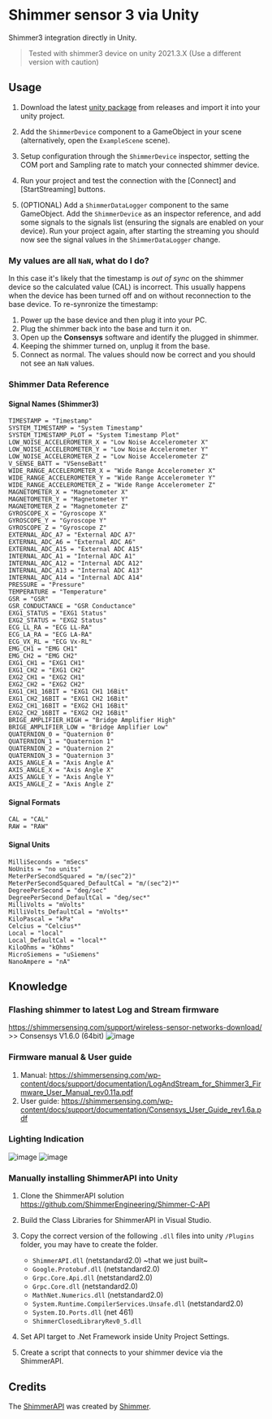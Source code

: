 # Shimmer sensor 3 via Unity

Shimmer3 integration directly in Unity.

> Tested with shimmer3 device on unity 2021.3.X (Use a different version with caution)

## Usage

1. Download the latest [unity package](https://github.com/jemmec/shimmering-unity/releases/latest) from releases and import it into your unity project.

2. Add the `ShimmerDevice` component to a GameObject in your scene (alternatively, open the `ExampleScene` scene).

3. Setup configuration through the `ShimmerDevice` inspector, setting the COM port and Sampling rate to match your connected shimmer device.

4. Run your project and test the connection with the [Connect] and [StartStreaming] buttons.

5. (OPTIONAL) Add a `ShimmerDataLogger` component to the same GameObject. Add the `ShimmerDevice` as an inspector reference, and add some signals to the signals list (ensuring the signals are enabled on your device). Run your project again, after starting the streaming you should now see the signal values in the `ShimmerDataLogger` change.


### My values are all `NaN`, what do I do?

In this case it's likely that the timestamp is _out of sync_ on the shimmer device so the calculated value (CAL) is incorrect. This usually happens when the device has been turned off and on without reconnection to the base device. To re-synronize the timestamp: 

1. Power up the base device and then plug it into your PC.
2. Plug the shimmer back into the base and turn it on.
3. Open up the __Consensys__ software and identify the plugged in shimmer.
4. Keeping the shimmer turned on, unplug it from the base.
5. Connect as normal. The values should now be correct and you should not see an `NaN` values.


### Shimmer Data Reference

#### Signal Names (Shimmer3)

```
TIMESTAMP = "Timestamp"
SYSTEM_TIMESTAMP = "System Timestamp"
SYSTEM_TIMESTAMP_PLOT = "System Timestamp Plot"
LOW_NOISE_ACCELEROMETER_X = "Low Noise Accelerometer X"
LOW_NOISE_ACCELEROMETER_Y = "Low Noise Accelerometer Y"
LOW_NOISE_ACCELEROMETER_Z = "Low Noise Accelerometer Z"
V_SENSE_BATT = "VSenseBatt"
WIDE_RANGE_ACCELEROMETER_X = "Wide Range Accelerometer X"
WIDE_RANGE_ACCELEROMETER_Y = "Wide Range Accelerometer Y"
WIDE_RANGE_ACCELEROMETER_Z = "Wide Range Accelerometer Z"
MAGNETOMETER_X = "Magnetometer X"
MAGNETOMETER_Y = "Magnetometer Y"
MAGNETOMETER_Z = "Magnetometer Z"
GYROSCOPE_X = "Gyroscope X"
GYROSCOPE_Y = "Gyroscope Y"
GYROSCOPE_Z = "Gyroscope Z"
EXTERNAL_ADC_A7 = "External ADC A7"
EXTERNAL_ADC_A6 = "External ADC A6"
EXTERNAL_ADC_A15 = "External ADC A15"
INTERNAL_ADC_A1 = "Internal ADC A1"
INTERNAL_ADC_A12 = "Internal ADC A12"
INTERNAL_ADC_A13 = "Internal ADC A13"
INTERNAL_ADC_A14 = "Internal ADC A14"
PRESSURE = "Pressure"
TEMPERATURE = "Temperature"
GSR = "GSR"
GSR_CONDUCTANCE = "GSR Conductance"
EXG1_STATUS = "EXG1 Status"
EXG2_STATUS = "EXG2 Status"
ECG_LL_RA = "ECG LL-RA"
ECG_LA_RA = "ECG LA-RA"
ECG_VX_RL = "ECG Vx-RL"
EMG_CH1 = "EMG CH1"
EMG_CH2 = "EMG CH2"
EXG1_CH1 = "EXG1 CH1"
EXG1_CH2 = "EXG1 CH2"
EXG2_CH1 = "EXG2 CH1"
EXG2_CH2 = "EXG2 CH2"
EXG1_CH1_16BIT = "EXG1 CH1 16Bit"
EXG1_CH2_16BIT = "EXG1 CH2 16Bit"
EXG2_CH1_16BIT = "EXG2 CH1 16Bit"
EXG2_CH2_16BIT = "EXG2 CH2 16Bit"
BRIGE_AMPLIFIER_HIGH = "Bridge Amplifier High"
BRIGE_AMPLIFIER_LOW = "Bridge Amplifier Low"
QUATERNION_0 = "Quaternion 0"
QUATERNION_1 = "Quaternion 1"
QUATERNION_2 = "Quaternion 2"
QUATERNION_3 = "Quaternion 3"
AXIS_ANGLE_A = "Axis Angle A"
AXIS_ANGLE_X = "Axis Angle X"
AXIS_ANGLE_Y = "Axis Angle Y"
AXIS_ANGLE_Z = "Axis Angle Z"
```

#### Signal Formats

```
CAL = "CAL"
RAW = "RAW"
```

#### Signal Units

```
MilliSeconds = "mSecs"
NoUnits = "no units"
MeterPerSecondSquared = "m/(sec^2)"
MeterPerSecondSquared_DefaultCal = "m/(sec^2)*"
DegreePerSecond = "deg/sec"
DegreePerSecond_DefaultCal = "deg/sec*"
MilliVolts = "mVolts"
MilliVolts_DefaultCal = "mVolts*"
KiloPascal = "kPa"
Celcius = "Celcius*"
Local = "local"
Local_DefaultCal = "local*"
KiloOhms = "kOhms"
MicroSiemens = "uSiemens"
NanoAmpere = "nA"
```


## Knowledge

### Flashing shimmer to latest Log and Stream firmware
https://shimmersensing.com/support/wireless-sensor-networks-download/ >> Consensys V1.6.0 (64bit)
![image](https://github.com/jemmec/shimmering-unity/assets/41222625/d594ea29-d0db-4b0e-bc1c-b1c0effa3ee1)

### Firmware manual & User guide
1. Manual: https://shimmersensing.com/wp-content/docs/support/documentation/LogAndStream_for_Shimmer3_Firmware_User_Manual_rev0.11a.pdf
2. User guide: https://shimmersensing.com/wp-content/docs/support/documentation/Consensys_User_Guide_rev1.6a.pdf

### Lighting Indication
![image](https://github.com/jemmec/shimmering-unity/assets/41222625/e2255e72-385c-4a8b-8871-28b46a566a24)
![image](https://github.com/jemmec/shimmering-unity/assets/41222625/ffa5d1ba-fe58-4ce9-832b-2c2518af0e92)

### Manually installing ShimmerAPI into Unity

1. Clone the ShimmerAPI solution https://github.com/ShimmerEngineering/Shimmer-C-API

2. Build the Class Libraries for ShimmerAPI in Visual Studio.

3. Copy the correct version of the following `.dll` files into unity `/Plugins` folder, you may have to create the folder.
    - `ShimmerAPI.dll` (netstandard2.0) \~that we just built\~
    - `Google.Protobuf.dll` (netstandard2.0)
    - `Grpc.Core.Api.dll` (netstandard2.0)
    - `Grpc.Core.dll` (netstandard2.0)
    - `MathNet.Numerics.dll` (netstandard2.0)
    - `System.Runtime.CompilerServices.Unsafe.dll` (netstandard2.0)
    - `System.IO.Ports.dll` (net 461)
    - `ShimmerClosedLibraryRev0_5.dll`


4. Set API target to .Net Framework inside Unity Project Settings.

5. Create a script that connects to your shimmer device via the ShimmerAPI.
## Credits

The [ShimmerAPI](https://github.com/ShimmerEngineering/Shimmer-C-API) was created by [Shimmer](https://shimmersensing.com/).
